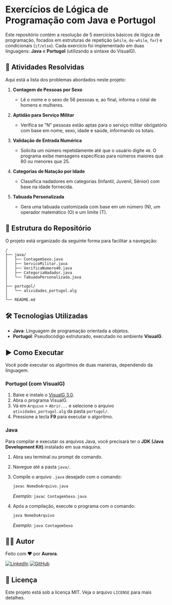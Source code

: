 # Exercícios de Lógica de Programação com Java e Portugol

Este repositório contém a resolução de 5 exercícios básicos de lógica de programação, focados em estruturas de repetição (`while`, `do-while`, `for`) e condicionais (`if/else`). Cada exercício foi implementado em duas linguagens: **Java** e **Portugol** (utilizando a sintaxe do VisualG).

## 🚀 Atividades Resolvidas

Aqui está a lista dos problemas abordados neste projeto:

1.  **Contagem de Pessoas por Sexo**
    * Lê o nome e o sexo de 56 pessoas e, ao final, informa o total de homens e mulheres.

2.  **Aptidão para Serviço Militar**
    * Verifica se "N" pessoas estão aptas para o serviço militar obrigatório com base em nome, sexo, idade e saúde, informando os totais.

3.  **Validação de Entrada Numérica**
    * Solicita um número repetidamente até que o usuário digite `40`. O programa exibe mensagens específicas para números maiores que 80 ou menores que 25.

4.  **Categorias de Natação por Idade**
    * Classifica nadadores em categorias (Infantil, Juvenil, Sênior) com base na idade fornecida.

5.  **Tabuada Personalizada**
    * Gera uma tabuada customizada com base em um número (N), um operador matemático (O) e um limite (T).

## 📂 Estrutura do Repositório

O projeto está organizado da seguinte forma para facilitar a navegação:

```
/
├── java/
│   ├── ContagemSexo.java
│   ├── ServicoMilitar.java
│   ├── VerificaNumero40.java
│   ├── CategoriaNadador.java
│   └── TabuadaPersonalizada.java
│
├── portugol/
│   └── atividades_portugol.alg
│
└── README.md
```

## 🛠️ Tecnologias Utilizadas

* **Java**: Linguagem de programação orientada a objetos.
* **Portugol**: Pseudocódigo estruturado, executado no ambiente **VisualG**.

## ▶️ Como Executar

Você pode executar os algoritmos de duas maneiras, dependendo da linguagem.

### Portugol (com VisualG)

1.  Baixe e instale o [VisualG 3.0](http://visualg3.com.br/baixar-o-visualg/).
2.  Abra o programa VisualG.
3.  Vá em `Arquivo` > `Abrir...` e selecione o arquivo `atividades_portugol.alg` da pasta `portugol/`.
4.  Pressione a tecla **F9** para executar o algoritmo.

### Java

Para compilar e executar os arquivos Java, você precisará ter o **JDK (Java Development Kit)** instalado em sua máquina.

1.  Abra seu terminal ou prompt de comando.
2.  Navegue até a pasta `java/`.
3.  Compile o arquivo `.java` desejado com o comando:
    ```bash
    javac NomeDoArquivo.java
    ```
    *Exemplo:* `javac ContagemSexo.java`

4.  Após a compilação, execute o programa com o comando:
    ```bash
    java NomeDoArquivo
    ```
    *Exemplo:* `java ContagemSexo`

## 👨‍💻 Autor

Feito com ❤️ por **Aurora**.

[![LinkedIn](https://img.shields.io/badge/linkedin-%230077B5.svg?style=for-the-badge&logo=linkedin&logoColor=white)](https://www.linkedin.com/in/seu-usuario/)
[![GitHub](https://img.shields.io/badge/github-%23121011.svg?style=for-the-badge&logo=github&logoColor=white)](https://github.com/seu-usuario)

## 📄 Licença

Este projeto está sob a licença MIT. Veja o arquivo `LICENSE` para mais detalhes.
